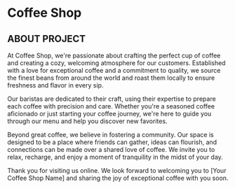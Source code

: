 # Coffee Shop

## ABOUT PROJECT 

At Coffee Shop, we're passionate about crafting the perfect cup of coffee and creating a cozy, welcoming atmosphere for our customers. Established with a love for exceptional coffee and a commitment to quality, we source the finest beans from around the world and roast them locally to ensure freshness and flavor in every sip.

Our baristas are dedicated to their craft, using their expertise to prepare each coffee with precision and care. Whether you're a seasoned coffee aficionado or just starting your coffee journey, we're here to guide you through our menu and help you discover new favorites.

Beyond great coffee, we believe in fostering a community. Our space is designed to be a place where friends can gather, ideas can flourish, and connections can be made over a shared love of coffee. We invite you to relax, recharge, and enjoy a moment of tranquility in the midst of your day.

Thank you for visiting us online. We look forward to welcoming you to [Your Coffee Shop Name] and sharing the joy of exceptional coffee with you soon.